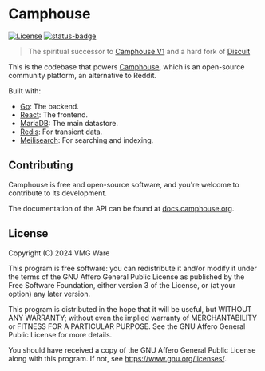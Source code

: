 # Camphouse

[![License](https://img.shields.io/badge/license-AGPL-blue.svg)](https://www.gnu.org/licenses/agpl-3.0.html)
[![status-badge](https://ci.vmgware.dev/api/badges/1/status.svg)](https://ci.vmgware.dev/repos/1)

> The spiritual successor to [Camphouse V1](https://git.vmgware.dev/vmgware/camphouse-v1) and a hard fork of [Discuit](https://github.com/discuitnet/discuit/)

This is the codebase that powers [Camphouse](https://camphouse.org), which is an open-source community platform, an alternative to Reddit.

Built with:

- [Go](https://go.dev): The backend.
- [React](https://react.dev/): The frontend.
- [MariaDB](https://en.wikipedia.org/wiki/MariaDB): The main datastore.
- [Redis](https://redis.io/): For transient data.
- [Meilisearch](https://meilisearch.com/): For searching and indexing.

## Contributing

Camphouse is free and open-source software, and you're welcome to contribute to its development.

The documentation of the API can be found at [docs.camphouse.org](https://docs.camphouse.org).

## License

Copyright (C) 2024 VMG Ware

This program is free software: you can redistribute it and/or modify it under
the terms of the GNU Affero General Public License as published by the Free
Software Foundation, either version 3 of the License, or (at your option) any
later version.

This program is distributed in the hope that it will be useful, but WITHOUT ANY
WARRANTY; without even the implied warranty of MERCHANTABILITY or FITNESS FOR A
PARTICULAR PURPOSE. See the GNU Affero General Public License for more details.

You should have received a copy of the GNU Affero General Public License along
with this program. If not, see <https://www.gnu.org/licenses/>.
